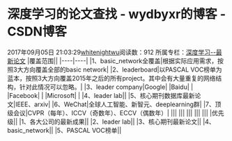 # 深度学习的论文查找 - wydbyxr的博客 - CSDN博客
2017年09月05日 21:03:29[whitenightwu](https://me.csdn.net/wydbyxr)阅读数：912
所属专栏：[深度学习--最新论文](https://blog.csdn.net/column/details/23683.html)
|覆盖范围||
|----|----|
|1、basic_network全覆盖|根据实际应用需求，按照3大方向覆盖全部的basic network|
|2、leaderboard|以PASCAL VOC榜单为蓝本，按照3大方向覆盖2015年之后的所有project。其中会有大量重复的网络结构，针对此情况可以忽略。|
|3、leader company|Google|
|Baidu| |
|Facebook| |
|Microsoft| |
|4、leader lab||
|5、核心期刊数据库最新论文|IEEE、arxiv|
|6、WeChat|全球人工智能、新智元、deeplearning群|
|7、顶级会议|CVPR（每年）、ICCV（奇数年）、ECCV（偶数年）|
|||
|||
|||
|||
|||
|优先级||
|1、各大公司的最新成果||
|2、leader lab||
|3、核心期刊最新论文||
|4、basic_network||
|5、PASCAL VOC榜单||
